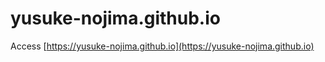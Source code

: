 # yusuke-nojima.github.io

Access [https://yusuke-nojima.github.io](https://yusuke-nojima.github.io)
